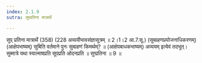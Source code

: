```yaml
---
index: 2.1.9
sutra: सुप्प्रतिना मात्रार्थे

---
```

 सुप् प्रतिना मात्रार्थे (358) (228 अव्ययीभावसंज्ञासूत्रम् ॥ 2।1।2 आ.7.सू.) (सुब्ग्रहणप्रयोजनाधिकरणम्) (आक्षेपभाष्यम्) सुबिति वर्तमाने पुनः सुब्ग्रहणं किमर्थम्? ॥ (आक्षेपबाधकभाष्यम्) अव्ययम् इत्येवं तदभूत्। सुब्मात्रे यथा स्यात्माषप्रति सूपप्रति ओदनप्रति ॥ सुप्प्रतिना ॥ 9 ॥ 